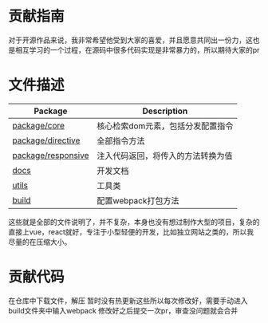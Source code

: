 # 贡献指南
对于开源作品来说，我非常希望他受到大家的喜爱，并且愿意共同出一份力，这也是相互学习的一个过程，在源码中很多代码实现是非常暴力的，所以期待大家的pr
# 文件描述
Package | Description
--- | ---
[package/core](packages/core) | 核心检索dom元素，包括分发配置指令
[package/directive](packages/directive) | 全部指令方法
[package/responsive](packages/responsive) | 注入代码返回，将传入的方法转换为值
[docs](docs) | 开发文档
[utils](utils) | 工具类
[build](build) | 配置webpack打包方法

这些就是全部的文件说明了，并不复杂，本身也没有想过制作大型的项目，复杂的直接上vue，react就好，专注于小型轻便的开发，比如独立网站之类的，所以我尽量的在压缩大小。

# 贡献代码
在仓库中下载文件，解压
暂时没有热更新这些所以每次修改好，需要手动进入build文件夹中输入webpack
修改好之后提交一次pr，审查没问题就会合并

